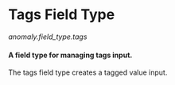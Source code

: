 # Tags Field Type

*anomaly.field_type.tags*

#### A field type for managing tags input.

The tags field type creates a tagged value input.
